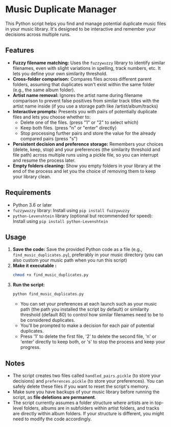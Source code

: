 # Music Duplicate Manager

This Python script helps you find and manage potential duplicate music files in your music library. It's designed to be interactive and remember your decisions across multiple runs.

## Features

- **Fuzzy filename matching:** Uses the `fuzzywuzzy` library to identify similar filenames, even with slight variations in spelling, track numbers, etc. It lets you define your own similarity threshold.
- **Cross-folder comparison:** Compares files across different parent folders, assuming that duplicates won't exist within the same folder (e.g., the same album folder).
- **Artist name removal:** Ignores the artist name during filename comparison to prevent false positives from similar track titles with the artist name inside (if you use a storage path like /artist/album/tracks)
- **Interactive prompts:** Presents you with pairs of potentially duplicate files and lets you choose whether to:
    - Delete one of the files. (press "1" or "2" to select which)
    - Keep both files. (press "n" or "enter" directly)
    - Stop processing further pairs and store the value for the already compared pairs (press "s")
- **Persistent decision and preference storage:** Remembers your choices (delete, keep, stop) and your preferences (the similarity threshold and file path) across multiple runs using a pickle file, so you can interrupt and resume the process later.
- **Empty folders cleaning:** Show you empty folders in your library at the end of the process and let you the choice of removing them to keep your library clean.

## Requirements

- Python 3.6 or later
- `fuzzywuzzy` library: Install using `pip install fuzzywuzzy`
- `python-Levenshtein` library (optional but recommended for speed): Install using `pip install python-Levenshtein`

## Usage

1. **Save the code:** Save the provided Python code as a file (e.g., `find_music_duplicates.py`), preferably in your music directory (you can also custom your music path when you run this script)
2. **Make it executable :**
   ```bash
   chmod +x find_music_duplicates.py
   ```
3. **Run the script:**
   ```bash
   python find_music_duplicates.py
   ```
   - You can set your preferences at each launch such as your music path (the path you installed the script by default) or similarity threshold (default 80) to control how similar filenames need to be to be considered duplicates.
   - You'll be prompted to make a decision for each pair of potential duplicates.
   - Press '1' to delete the first file, '2' to delete the second file, 'n' or 'enter' directly to keep both, or 's' to stop the process and keep your progress.

## Notes

- The script creates two files called `handled_pairs.pickle` (to store your decisions) and `preferences.pickle` (to store your preferences). You can safely delete these files if you want to reset the script's memory.
- Make sure you have backups of your music library before running the script, as **file deletions are permanent**.
- The script currently assumes a folder structure where artists are in top-level folders, albums are in subfolders within artist folders, and tracks are directly within album folders. If your structure is different, you might need to modify the code accordingly.
